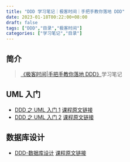```yaml
---
title: "DDD 学习笔记｜极客时间｜手把手教你落地 DDD"
date: 2023-01-18T00:22:00+08:00
draft: false
tags: ["DDD","目录","极客时间"]
categories: ["学习笔记","目录"]
---
```


## 简介

> [《极客时间|手把手教你落地 DDD》](http://gk.link/a/11UPq)学习笔记

## UML 入门

- [DDD 之 UML 入门 1](../01) [课程原文链接](http://gk.link/a/11UPs)
- [DDD 之 UML 入门 2](../02) [课程原文链接](http://gk.link/a/11UTm)

## 数据库设计

- [DDD-数据库设计](../03) [课程原文链接](http://gk.link/a/11W17)